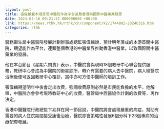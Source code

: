 ```yaml
---
layout: post
title: 張偉麟冀本港首間中醫院作為平台連繫香港與國際中醫藥業發展
date: 2024-03-16 09:21:57.000000000 +08:00
link: https://news.rthk.hk/rthk/ch/component/k2/1744882-20240316.htm
categories: rthk
---
```


醫務衞生局中醫醫院發展計劃辦事處總監張偉麟說，預計明年落成的本港首間中醫院，期望能作為平台，連繫整個香港的中醫業界推動香港中醫業，以致國際間中醫藥業的發展。

他在本台節目《星期六問責》表示，中醫院會與現時18個教研中心聯合提供服務，教研中心會成為中醫院的衞星診所，轉介有需要的病人去中醫院，病人經醫院治療後便可返回教研中心覆診，當中亦可方便中醫師的培訓工作。

張偉麟期望明年中後會定出收費，強調收費原則必然是市民能負擔的水平，他解釋，中醫院亦會參考現時教研中心的收費，醫管局中西醫協作計劃的收費等，再作決定。

香港中醫醫院行政總監卞兆祥在同一節目說，中醫院將會處理嚴重的病症，幫助有需要的病人住院期間接受康復治療，醫院亦會策略性發展6個分科下23個專病的治療配套發展。

